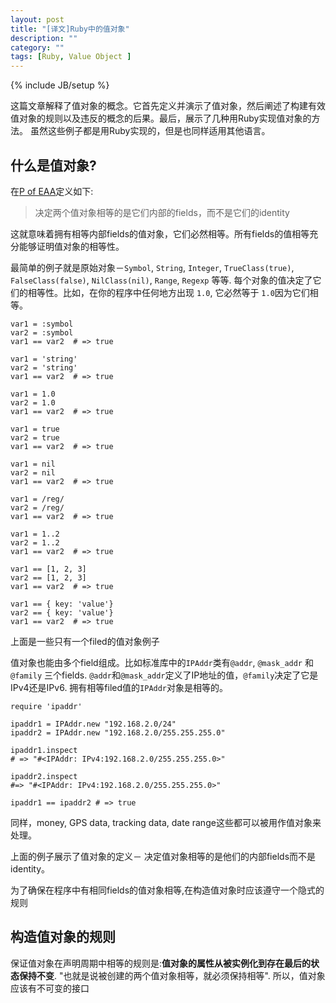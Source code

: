 ```yaml
---
layout: post
title: "[译文]Ruby中的值对象"
description: ""
category: ""
tags: [Ruby, Value Object ]
---
```

{% include JB/setup %}

这篇文章解释了值对象的概念。它首先定义并演示了值对象，然后阐述了构建有效值对象的规则以及违反的概念的后果。最后，展示了几种用Ruby实现值对象的方法。
虽然这些例子都是用Ruby实现的，但是也同样适用其他语言。

## 什么是值对象?
在[P of EAA](http://martinfowler.com/bliki/ValueObject.html)定义如下:

> 决定两个值对象相等的是它们内部的fields，而不是它们的identity

这就意味着拥有相等内部fields的值对象，它们必然相等。所有fields的值相等充分能够证明值对象的相等性。

最简单的例子就是原始对象－`Symbol`, `String`, `Integer`, `TrueClass(true)`, `FalseClass(false)`, `NilClass(nil)`, `Range`, `Regexp` 等等.
每个对象的值决定了它们的相等性。比如，在你的程序中任何地方出现 `1.0`, 它必然等于 `1.0`因为它们相等。

    var1 = :symbol
    var2 = :symbol
    var1 == var2  # => true
 
    var1 = 'string'
    var2 = 'string'
    var1 == var2  # => true
     
    var1 = 1.0
    var2 = 1.0
    var1 == var2  # => true
     
    var1 = true
    var2 = true
    var1 == var2  # => true
     
    var1 = nil
    var2 = nil
    var1 == var2  # => true
     
    var1 = /reg/
    var2 = /reg/
    var1 == var2  # => true
     
    var1 = 1..2
    var2 = 1..2
    var1 == var2  # => true
     
    var1 == [1, 2, 3]
    var2 == [1, 2, 3]
    var1 == var2  # => true
     
    var1 == { key: 'value'}
    var2 == { key: 'value'}
    var1 == var2  # => true

上面是一些只有一个filed的值对象例子

值对象也能由多个field组成。比如标准库中的`IPAddr`类有`@addr`, `@mask_addr` 和 `@family` 三个fields. `@addr`和`@mask_addr`定义了IP地址的值，`@family`决定了它是IPv4还是IPv6. 拥有相等filed值的`IPAddr`对象是相等的。

    require 'ipaddr'
     
    ipaddr1 = IPAddr.new "192.168.2.0/24"
    ipaddr2 = IPAddr.new "192.168.2.0/255.255.255.0"
     
    ipaddr1.inspect
    # => "#<IPAddr: IPv4:192.168.2.0/255.255.255.0>"
     
    ipaddr2.inspect
    #=> "#<IPAddr: IPv4:192.168.2.0/255.255.255.0>"
     
    ipaddr1 == ipaddr2 # => true

同样，money, GPS data, tracking data, date range这些都可以被用作值对象来处理。

上面的例子展示了值对象的定义－ 决定值对象相等的是他们的内部fields而不是identity。

为了确保在程序中有相同fields的值对象相等,在构造值对象时应该遵守一个隐式的规则

## 构造值对象的规则

保证值对象在声明周期中相等的规则是:**值对象的属性从被实例化到存在最后的状态保持不变**. "也就是说被创建的两个值对象相等，就必须保持相等".
所以，值对象应该有不可变的接口
